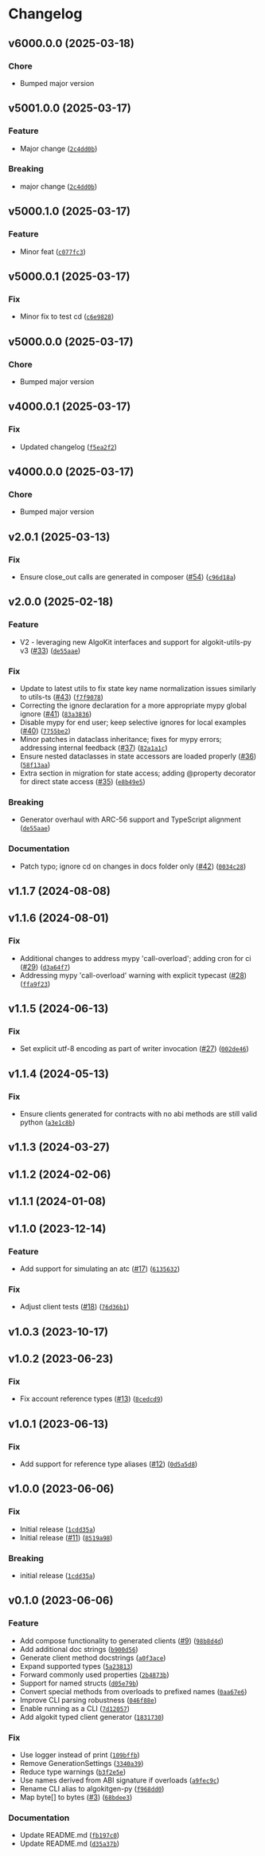 # Changelog

<!--next-version-placeholder-->

## v6000.0.0 (2025-03-18)

### Chore

* Bumped major version

## v5001.0.0 (2025-03-17)

### Feature

* Major change ([`2c4dd0b`](https://github.com/lempira/algokit-client-generator-py/commit/2c4dd0b378761998f5d0f8597d27c626286f8c1c))

### Breaking

* major change ([`2c4dd0b`](https://github.com/lempira/algokit-client-generator-py/commit/2c4dd0b378761998f5d0f8597d27c626286f8c1c))

## v5000.1.0 (2025-03-17)

### Feature

* Minor feat ([`c077fc3`](https://github.com/lempira/algokit-client-generator-py/commit/c077fc3d1dfdf7b72e27c8ae0bdbab9fd675be47))

## v5000.0.1 (2025-03-17)

### Fix

* Minor fix to test cd ([`c6e9828`](https://github.com/lempira/algokit-client-generator-py/commit/c6e982817e19946608d674b460042defed957319))

## v5000.0.0 (2025-03-17)

### Chore

* Bumped major version

## v4000.0.1 (2025-03-17)

### Fix

* Updated changelog ([`f5ea2f2`](https://github.com/lempira/algokit-client-generator-py/commit/f5ea2f22101f5d8d653fab26262c7a8c221516b1))

## v4000.0.0 (2025-03-17)

### Chore

* Bumped major version

## v2.0.1 (2025-03-13)

### Fix

* Ensure close_out calls are generated in composer ([#54](https://github.com/algorandfoundation/algokit-client-generator-py/issues/54)) ([`c96d18a`](https://github.com/algorandfoundation/algokit-client-generator-py/commit/c96d18aeb45780d8a0c23162198e297a0c8ed3d8))

## v2.0.0 (2025-02-18)

### Feature

* V2 - leveraging new AlgoKit interfaces and support for algokit-utils-py v3 ([#33](https://github.com/algorandfoundation/algokit-client-generator-py/issues/33)) ([`de55aae`](https://github.com/algorandfoundation/algokit-client-generator-py/commit/de55aaeab9b45753723cfda55bbc058358749bd5))

### Fix

* Update to latest utils to fix state key name normalization issues similarly to utils-ts ([#43](https://github.com/algorandfoundation/algokit-client-generator-py/issues/43)) ([`f7f9078`](https://github.com/algorandfoundation/algokit-client-generator-py/commit/f7f9078998c58a66bbd7adc23a3a132be55f9b48))
* Correcting the ignore declaration for a more appropriate mypy global ignore ([#41](https://github.com/algorandfoundation/algokit-client-generator-py/issues/41)) ([`83a3836`](https://github.com/algorandfoundation/algokit-client-generator-py/commit/83a383699a9ccd15a72709825d3bd891f5236990))
* Disable mypy for end user; keep selective ignores for local examples ([#40](https://github.com/algorandfoundation/algokit-client-generator-py/issues/40)) ([`7755be2`](https://github.com/algorandfoundation/algokit-client-generator-py/commit/7755be2708faec9e5cecf9cf04d7151d3ebcda7d))
* Minor patches in dataclass inheritance; fixes for mypy errors; addressing internal feedback ([#37](https://github.com/algorandfoundation/algokit-client-generator-py/issues/37)) ([`82a1a1c`](https://github.com/algorandfoundation/algokit-client-generator-py/commit/82a1a1c304782877550d2f2ea137787b56b91015))
* Ensure nested dataclasses in state accessors are loaded properly ([#36](https://github.com/algorandfoundation/algokit-client-generator-py/issues/36)) ([`58f13aa`](https://github.com/algorandfoundation/algokit-client-generator-py/commit/58f13aae382136fb4ce37f1b0c44717e5258d2d3))
* Extra section in migration for state access; adding @property decorator for direct state access ([#35](https://github.com/algorandfoundation/algokit-client-generator-py/issues/35)) ([`e8b49e5`](https://github.com/algorandfoundation/algokit-client-generator-py/commit/e8b49e57de9cb27fc9ec18a93050929c63e574c4))

### Breaking

* Generator overhaul with ARC-56 support and TypeScript alignment ([`de55aae`](https://github.com/algorandfoundation/algokit-client-generator-py/commit/de55aaeab9b45753723cfda55bbc058358749bd5))

### Documentation

* Patch typo; ignore cd on changes in docs folder only ([#42](https://github.com/algorandfoundation/algokit-client-generator-py/issues/42)) ([`0034c28`](https://github.com/algorandfoundation/algokit-client-generator-py/commit/0034c283fd6597ecfb00a98fbaa9611feb610948))

## v1.1.7 (2024-08-08)



## v1.1.6 (2024-08-01)

### Fix

* Additional changes to address mypy 'call-overload'; adding cron for ci ([#29](https://github.com/algorandfoundation/algokit-client-generator-py/issues/29)) ([`d3a64f7`](https://github.com/algorandfoundation/algokit-client-generator-py/commit/d3a64f78792d003520ab4283390571de9502ad23))
* Addressing mypy 'call-overload' warning with explicit typecast ([#28](https://github.com/algorandfoundation/algokit-client-generator-py/issues/28)) ([`ffa9f23`](https://github.com/algorandfoundation/algokit-client-generator-py/commit/ffa9f23d072ed7fc354394a045bf7c2b9ce3a04a))

## v1.1.5 (2024-06-13)

### Fix

* Set explicit utf-8 encoding as part of writer invocation ([#27](https://github.com/algorandfoundation/algokit-client-generator-py/issues/27)) ([`002de46`](https://github.com/algorandfoundation/algokit-client-generator-py/commit/002de46a4e1932b1bac45ffc90ca8f86129f6201))

## v1.1.4 (2024-05-13)

### Fix

* Ensure clients generated for contracts with no abi methods are still valid python ([`a3e1c8b`](https://github.com/algorandfoundation/algokit-client-generator-py/commit/a3e1c8b88669cd148d51d3856afd2e9fdf8a8c9b))

## v1.1.3 (2024-03-27)



## v1.1.2 (2024-02-06)



## v1.1.1 (2024-01-08)



## v1.1.0 (2023-12-14)

### Feature

* Add support for simulating an atc ([#17](https://github.com/algorandfoundation/algokit-client-generator-py/issues/17)) ([`6135632`](https://github.com/algorandfoundation/algokit-client-generator-py/commit/6135632ec18cd9ec8652838031afc05c1e84528e))

### Fix

* Adjust client tests ([#18](https://github.com/algorandfoundation/algokit-client-generator-py/issues/18)) ([`76d36b1`](https://github.com/algorandfoundation/algokit-client-generator-py/commit/76d36b1dd414bac27c2d672d1534475b0181ac9b))

## v1.0.3 (2023-10-17)



## v1.0.2 (2023-06-23)

### Fix

* Fix account reference types ([#13](https://github.com/algorandfoundation/algokit-client-generator-py/issues/13)) ([`8cedcd9`](https://github.com/algorandfoundation/algokit-client-generator-py/commit/8cedcd92cb81fa8be302940b195fe522be937c8a))

## v1.0.1 (2023-06-13)

### Fix

* Add support for reference type aliases ([#12](https://github.com/algorandfoundation/algokit-client-generator-py/issues/12)) ([`0d5a5d8`](https://github.com/algorandfoundation/algokit-client-generator-py/commit/0d5a5d844f2594f0da29749e56d9a64ed0bfc2c6))

## v1.0.0 (2023-06-06)

### Fix

* Initial release ([`1cdd35a`](https://github.com/algorandfoundation/algokit-client-generator-py/commit/1cdd35ac97560c9fe2c7e3fef7a0dd020fa093fd))
* Initial release ([#11](https://github.com/algorandfoundation/algokit-client-generator-py/issues/11)) ([`8519a98`](https://github.com/algorandfoundation/algokit-client-generator-py/commit/8519a98387bed0cc28feaf7eb6d39d64204bba84))

### Breaking

* initial release ([`1cdd35a`](https://github.com/algorandfoundation/algokit-client-generator-py/commit/1cdd35ac97560c9fe2c7e3fef7a0dd020fa093fd))

## v0.1.0 (2023-06-06)

### Feature

* Add compose functionality to generated clients ([#9](https://github.com/algorandfoundation/algokit-client-generator-py/issues/9)) ([`98b8d4d`](https://github.com/algorandfoundation/algokit-client-generator-py/commit/98b8d4d8330fc5dbf2351407540f848b80008989))
* Add additional doc strings ([`b900d56`](https://github.com/algorandfoundation/algokit-client-generator-py/commit/b900d56ffcee007c61361f63f3248b4a2952931c))
* Generate client method docstrings ([`a0f3ace`](https://github.com/algorandfoundation/algokit-client-generator-py/commit/a0f3ace59f7630451ebc5360fc79387b2bc03b07))
* Expand supported types ([`5a23813`](https://github.com/algorandfoundation/algokit-client-generator-py/commit/5a23813fd5105fc1ad900e4e729bca63ad7413bd))
* Forward commonly used properties ([`2b4873b`](https://github.com/algorandfoundation/algokit-client-generator-py/commit/2b4873bc8ce374eaf1fa65d74cc42b90068d19f5))
* Support for named structs ([`d05e79b`](https://github.com/algorandfoundation/algokit-client-generator-py/commit/d05e79bc1b8c993157e775d8edfa1723dcf3256e))
* Convert special methods from overloads to prefixed names ([`0aa67e6`](https://github.com/algorandfoundation/algokit-client-generator-py/commit/0aa67e63404e000c7e6993a3595cd93b56999630))
* Improve CLI parsing robustness ([`046f88e`](https://github.com/algorandfoundation/algokit-client-generator-py/commit/046f88e34dbf24cbf6adeac7e6857c9d6c007a28))
* Enable running as a CLI ([`7d12057`](https://github.com/algorandfoundation/algokit-client-generator-py/commit/7d120573888a3066b51922e0e322be57a8514a2c))
* Add algokit typed client generator ([`1831730`](https://github.com/algorandfoundation/algokit-client-generator-py/commit/1831730faae20b401c87e1e4c720875197476736))

### Fix

* Use logger instead of print ([`109bffb`](https://github.com/algorandfoundation/algokit-client-generator-py/commit/109bffb6d44fff3288ecbf1f233228f3eb86ec24))
* Remove GenerationSettings ([`3340a39`](https://github.com/algorandfoundation/algokit-client-generator-py/commit/3340a394ed8b7a40f72b34df5a4743a5fa34ade3))
* Reduce type warnings ([`b3f2e5e`](https://github.com/algorandfoundation/algokit-client-generator-py/commit/b3f2e5ebf2a0cc9f2e7c19278cc7ea455d9bc03a))
* Use names derived from ABI signature if overloads ([`a9fec9c`](https://github.com/algorandfoundation/algokit-client-generator-py/commit/a9fec9c2f00d24dbab4dceec7e6912a89747c0d7))
* Rename CLI alias to algokitgen-py ([`f968dd0`](https://github.com/algorandfoundation/algokit-client-generator-py/commit/f968dd02dacc5846061e8935d3725258f4a60c85))
* Map byte[] to bytes ([#3](https://github.com/algorandfoundation/algokit-client-generator-py/issues/3)) ([`68bdee3`](https://github.com/algorandfoundation/algokit-client-generator-py/commit/68bdee392dd811227e694c2f1aac0d57dde6ee0e))

### Documentation

* Update README.md ([`fb197c0`](https://github.com/algorandfoundation/algokit-client-generator-py/commit/fb197c0a47fc3d6f82cb62c6a2be6c607bc636ad))
* Update README.md ([`d35a37b`](https://github.com/algorandfoundation/algokit-client-generator-py/commit/d35a37b9868ff14747395ca9ece6bd83fc476e37))
